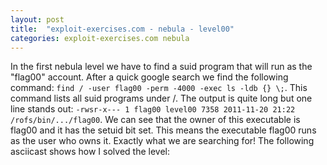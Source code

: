 ```yaml
---
layout: post
title:  "exploit-exercises.com - nebula - level00"
categories: exploit-exercises.com nebula
---
```


In the first nebula level we have to find a suid program that will run as the "flag00" account. After a quick google search we find the following command: `find / -user flag00 -perm -4000 -exec ls -ldb {} \;`. This command lists all suid programs under /. The output is quite long but one line stands out: `-rwsr-x--- 1 flag00 level00 7358 2011-11-20 21:22 /rofs/bin/.../flag00`. We can see that the owner of this executable is flag00 and it has the setuid bit set. This means the executable flag00 runs as the user who owns it. Exactly what we are searching for! The following asciicast shows how I solved the level:

<script src="https://asciinema.org/a/9LvDvkTxIdZwgfRWZh0YwUtm0.js" id="asciicast-9LvDvkTxIdZwgfRWZh0YwUtm0" async></script>
